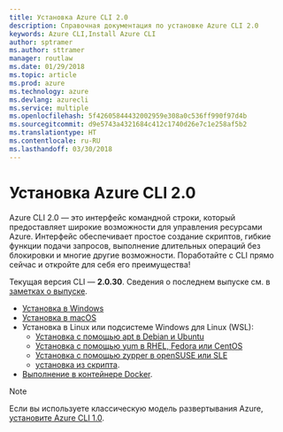 ```yaml
---
title: Установка Azure CLI 2.0
description: Справочная документация по установке Azure CLI 2.0
keywords: Azure CLI,Install Azure CLI
author: sptramer
ms.author: sttramer
manager: routlaw
ms.date: 01/29/2018
ms.topic: article
ms.prod: azure
ms.technology: azure
ms.devlang: azurecli
ms.service: multiple
ms.openlocfilehash: 5f42605844432002959e308a0c536ff990f97d4b
ms.sourcegitcommit: d9e5743a4321684c412c1740d26e7c1e258af5b2
ms.translationtype: HT
ms.contentlocale: ru-RU
ms.lasthandoff: 03/30/2018
---
```

# <a name="install-azure-cli-20"></a>Установка Azure CLI 2.0

Azure CLI 2.0 — это интерфейс командной строки, который предоставляет широкие возможности для управления ресурсами Azure. Интерфейс обеспечивает простое создание скриптов, гибкие функции подачи запросов, выполнение длительных операций без блокировки и многие другие возможности. Поработайте с CLI прямо сейчас и откройте для себя его преимущества!

Текущая версия CLI — __2.0.30__. Сведения о последнем выпуске см. в [заметках о выпуске](release-notes-azure-cli.md).

* [Установка в Windows](install-azure-cli-windows.md)
* [Установка в macOS](install-azure-cli-macos.md)
* Установка в Linux или подсистеме Windows для Linux (WSL):
  * [Установка с помощью apt в Debian и Ubuntu](install-azure-cli-apt.md)
  * [Установка с помощью yum в RHEL, Fedora или CentOS](install-azure-cli-yum.md)
  * [Установка с помощью zypper в openSUSE или SLE](install-azure-cli-zypper.md)
  * [установка из скрипта](install-azure-cli-linux.md).
* [Выполнение в контейнере Docker](run-azure-cli-docker.md).

> [!NOTE]
> Если вы используете классическую модель развертывания Azure, [установите Azure CLI 1.0](install-cli-version-1.0.md).

